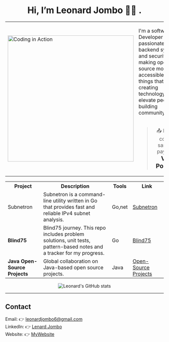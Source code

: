 <h1 align="center">Hi, I’m Leonard Jombo 👋🏾 .</h1>


<table align="center">
  <tr>
    <td>
      <img src="https://media.giphy.com/media/qgQUggAC3Pfv687qPC/giphy.gif" width="400" alt="Coding in Action" />
    </td>
    <td>
      <p> 
       I'm a software Developer who is passionate about backend systems and security, making open-source more accessible,building things that matter,<br>
       creating technology to elevate people and building community.<br><br> <blockquote align="center">
  📤 Pushes confirm sanitized payloads. <br>
  <a href="https://jomboi8.vercel.app" style="text-decoration: none; font-size: 1.2em; font-weight: bold;">View Portfolio</a></blockquote>
      </p>
    </td>
  </tr>
</table>






<table> <tr> <th> Project</th> <th> Description</th> <th> Tools</th> <th> Link</th>  <tr> <td>Subnetron</td> <td> Subnetron is a command-line utility written in Go that provides fast and reliable IPv4 subnet analysis. </td> <td>Go,net</td> <td><a href="https://github.com/lenardjombo/Subnetron">Subnetron</td> </tr> <tr> <td><strong>Blind75</strong></td> <td>Blind75 journey. This repo includes problem solutions, unit tests, pattern-based notes and a tracker for my progress. </td> <td>Go</td> <td><a href="https://github.com/lenardjombo/blind75">Blind75</a></td> </tr> <tr> <td><strong>Java Open-Source Projects</strong></td> <td>Global collaboration on Java-based open source projects.</td> <td>Java</td> <td><a href="https://github.com/lenardjombo/Java-open-source-projects">Open-Source Projects</a></td> </tr> <tr> </tr> </table>



<p align="center">
  <img src="https://github-readme-stats.vercel.app/api?username=lenardjombo&show_icons=true&theme=radical" alt="Leonard's GitHub stats" />
</p>

---
##  **Contact**
Email: 👉 [leonardjombo6@gmail.com](mailto:leonardjombo6@gmail.com)  
LinkedIn: 👉 [Lenard Jombo](https://www.linkedin.com/in/leonard-jombo-7063a3254/)  
Website: 👉 [MyWebsite](https://jomboi8.vercel.app/)  
